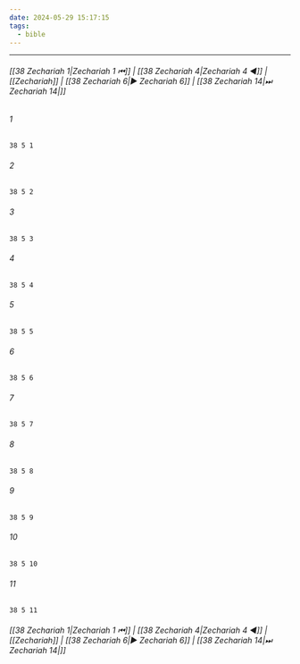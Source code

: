 ```yaml
---
date: 2024-05-29 15:17:15
tags:
  - bible
---
```

___

###### [[38 Zechariah 1|Zechariah 1 ⏮]] | [[38 Zechariah 4|Zechariah 4 ◀]] | [[Zechariah]] | [[38 Zechariah 6|▶ Zechariah 6]] | [[38 Zechariah 14|⏭ Zechariah 14|]]

###### 1
``` verse
38 5 1 
```
###### 2
``` verse
38 5 2 
```
###### 3
``` verse
38 5 3 
```
###### 4
``` verse
38 5 4 
```
###### 5
``` verse
38 5 5 
```
###### 6
``` verse
38 5 6 
```
###### 7
``` verse
38 5 7 
```
###### 8
``` verse
38 5 8 
```
###### 9
``` verse
38 5 9 
```
###### 10
``` verse
38 5 10 
```
###### 11
``` verse
38 5 11 
```

###### [[38 Zechariah 1|Zechariah 1 ⏮]] | [[38 Zechariah 4|Zechariah 4 ◀]] | [[Zechariah]] | [[38 Zechariah 6|▶ Zechariah 6]] | [[38 Zechariah 14|⏭ Zechariah 14|]]

